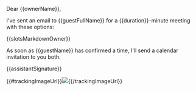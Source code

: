 Dear {{ownerName}},

I've sent an email to {{guestFullName}} for a {{duration}}-minute meeting with these options:

{{slotsMarkdownOwner}}

As soon as {{guestName}} has confirmed a time, I'll send a calendar invitation to you both.

{{assistantSignature}}

{{#trackingImageUrl}}![]({{trackingImageUrl}}){{/trackingImageUrl}}
